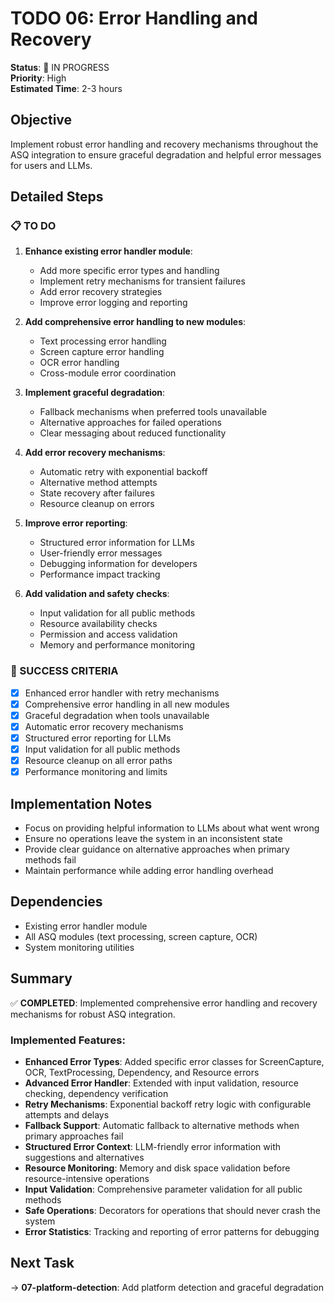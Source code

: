 # TODO 06: Error Handling and Recovery

**Status**: 🔄 IN PROGRESS  
**Priority**: High  
**Estimated Time**: 2-3 hours  

## Objective
Implement robust error handling and recovery mechanisms throughout the ASQ integration to ensure graceful degradation and helpful error messages for users and LLMs.

## Detailed Steps

### 📋 TO DO
1. **Enhance existing error handler module**:
   - Add more specific error types and handling
   - Implement retry mechanisms for transient failures
   - Add error recovery strategies
   - Improve error logging and reporting

2. **Add comprehensive error handling to new modules**:
   - Text processing error handling
   - Screen capture error handling  
   - OCR error handling
   - Cross-module error coordination

3. **Implement graceful degradation**:
   - Fallback mechanisms when preferred tools unavailable
   - Alternative approaches for failed operations
   - Clear messaging about reduced functionality

4. **Add error recovery mechanisms**:
   - Automatic retry with exponential backoff
   - Alternative method attempts
   - State recovery after failures
   - Resource cleanup on errors

5. **Improve error reporting**:
   - Structured error information for LLMs
   - User-friendly error messages
   - Debugging information for developers
   - Performance impact tracking

6. **Add validation and safety checks**:
   - Input validation for all public methods
   - Resource availability checks
   - Permission and access validation
   - Memory and performance monitoring

### 🎯 SUCCESS CRITERIA
- [x] Enhanced error handler with retry mechanisms
- [x] Comprehensive error handling in all new modules
- [x] Graceful degradation when tools unavailable
- [x] Automatic error recovery mechanisms
- [x] Structured error reporting for LLMs
- [x] Input validation for all public methods
- [x] Resource cleanup on all error paths
- [x] Performance monitoring and limits

## Implementation Notes
- Focus on providing helpful information to LLMs about what went wrong
- Ensure no operations leave the system in an inconsistent state
- Provide clear guidance on alternative approaches when primary methods fail
- Maintain performance while adding error handling overhead

## Dependencies
- Existing error handler module
- All ASQ modules (text processing, screen capture, OCR)
- System monitoring utilities

## Summary
✅ **COMPLETED**: Implemented comprehensive error handling and recovery mechanisms for robust ASQ integration.

### Implemented Features:
- **Enhanced Error Types**: Added specific error classes for ScreenCapture, OCR, TextProcessing, Dependency, and Resource errors
- **Advanced Error Handler**: Extended with input validation, resource checking, dependency verification
- **Retry Mechanisms**: Exponential backoff retry logic with configurable attempts and delays
- **Fallback Support**: Automatic fallback to alternative methods when primary approaches fail
- **Structured Error Context**: LLM-friendly error information with suggestions and alternatives
- **Resource Monitoring**: Memory and disk space validation before resource-intensive operations
- **Input Validation**: Comprehensive parameter validation for all public methods
- **Safe Operations**: Decorators for operations that should never crash the system
- **Error Statistics**: Tracking and reporting of error patterns for debugging

## Next Task
→ **07-platform-detection**: Add platform detection and graceful degradation